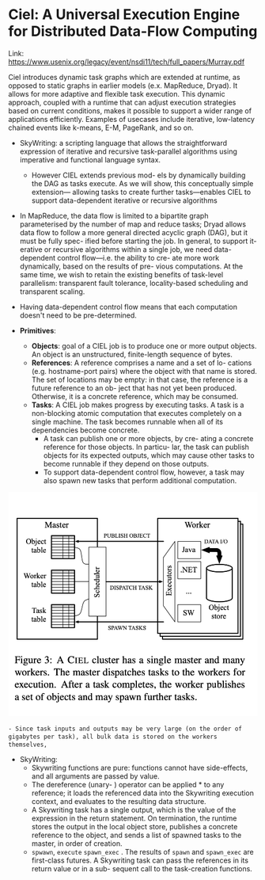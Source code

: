 # Ciel: A Universal Execution Engine for Distributed Data-Flow Computing

Link: https://www.usenix.org/legacy/event/nsdi11/tech/full_papers/Murray.pdf

Ciel introduces dynamic task graphs which are extended at runtime, as opposed to static graphs in earlier models (e.x. MapReduce, Dryad). It allows for more adaptive and flexible task execution. This dynamic approach, coupled with a runtime that can adjust execution strategies based on current conditions, makes it possible to support a wider range of applications efficiently. Examples of usecases include iterative, low-latency chained events like k-means, E-M, PageRank, and so on. 

- SkyWriting: a scripting language that allows the straightforward expression of iterative and recursive task-parallel algorithms using imperative and functional language syntax.
  - However CIEL extends previous mod- els by dynamically building the DAG as tasks execute. As we will show, this conceptually simple extension— allowing tasks to create further tasks—enables CIEL to support data-dependent iterative or recursive algorithms

- In MapReduce, the data flow is limited to a bipartite graph parameterised by the number of map and reduce tasks; Dryad allows data flow to follow a more general directed acyclic graph (DAG), but it must be fully spec- ified before starting the job. In general, to support it- erative or recursive algorithms within a single job, we need data-dependent control flow—i.e. the ability to cre- ate more work dynamically, based on the results of pre- vious computations. At the same time, we wish to retain the existing benefits of task-level parallelism: transparent fault tolerance, locality-based scheduling and transparent scaling.
- Having data-dependent control flow means that each computation doesn't need to be pre-determined. 
- **Primitives**:
  - **Objects**:  goal of a CIEL job is to produce one or more output objects. An object is an unstructured, finite-length sequence of bytes.
  - **References**: A reference comprises a name and a set of lo- cations (e.g. hostname-port pairs) where the object with that name is stored. The set of locations may be empty: in that case, the reference is a future reference to an ob- ject that has not yet been produced. Otherwise, it is a concrete reference, which may be consumed.
  - **Tasks**:  A CIEL job makes progress by executing tasks. A task is a non-blocking atomic computation that executes completely on a single machine. The task becomes runnable when all of its dependencies become concrete. 
    - A task can publish one or more objects, by cre- ating a concrete reference for those objects. In particu- lar, the task can publish objects for its expected outputs, which may cause other tasks to become runnable if they depend on those outputs.
    - To support data-dependent control flow, however, a task may also spawn new tasks that perform additional computation.

![alt text](image-3.png)

    - Since task inputs and outputs may be very large (on the order of gigabytes per task), all bulk data is stored on the workers themselves,

- SkyWriting:
  - Skywriting functions are pure: functions cannot have side-effects, and all arguments are passed by value. 
  -  The dereference (unary- ) operator can be applied * to any reference; it loads the referenced data into the Skywriting execution context, and evaluates to the resulting data structure.
  -  A Skywriting task has a single output, which is the value of the expression in the return statement. On termination, the runtime stores the output in the local object store, publishes a concrete reference to the object, and sends a list of spawned tasks to the master, in order of creation.
  -  `spwawn`, `execute` `spawn_exec` . The results of `spawn` and `spawn_exec` are first-class futures. A Skywriting task can pass the references in its return value or in a sub- sequent call to the task-creation functions.